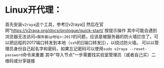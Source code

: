 # Linux开代理：
首先安装`v2raya`这个工具，参考[[v2raya]]
然后在官网“https://v2raya.org/docs/prologue/quick-start/
按提示操作
其中可能会遇到浏览器无法访问`<服务器ip地址>:2017`的问题，应该是被服务器的防火墙拦住了。可以把远程的2017端口转发到本地（`ssh`的[[端口转发]]），以绕过防火墙。
可以以管理员身份自己起名字和密码，如果忘记密码可以使用`sudo v2raya --reset-password`命令来重置
其中“导入节点”一步需要找实验室管理员（或者自己买）二维码或分享链接